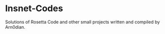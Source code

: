 # Insnet-Codes
Solutions of Rosetta Code and other small projects written and compiled by Arn0dian. 

